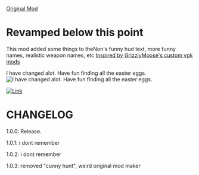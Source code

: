 [Original Mod](https://thunderstore.io/c/northstar/p/theNon/Funny_HUD_Text/) 

# Revamped below this point

This mod added some things to theNon's funny hud text, more funny names, realistic weapon names, etc
[Inspired by GrizzlyMoose's custom vpk mods](https://www.youtube.com/watch?v=rmCIAno9QZg&t=417s)

I have changed alot. Have fun finding all the easter eggs.
![I have changed alot. Have fun finding all the easter eggs.](https://images.steamusercontent.com/ugc/25439181684077492/933C67EE53577FA9F3B6766221EACCB3EF1BE503/?imw=5000&imh=5000&ima=fit&impolicy=Letterbox&imcolor=%23000000&letterbox=false)

[![Link](https://img.youtube.com/vi/z0BGWTt-30Q/0.jpg)](https://www.youtube.com/watch?v=z0BGWTt-30Q)

# CHANGELOG
1.0.0: Release.

1.0.1: i dont remember

1.0.2: i dont remember

1.0.3: removed "cunny hunt", weird original mod maker

